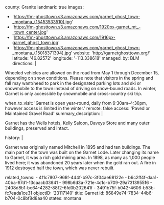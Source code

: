 county: Granite
landmark: true
images:
  - 'https://fm-ghosttown.s3.amazonaws.com/garnet_ghost_town-_montana_(15453533510).jpg'
  - 'https://fm-ghosttown.s3.amazonaws.com/1920px-garnet_mt_-_town_center.jpg'
  - 'https://fm-ghosttown.s3.amazonaws.com/1916px-garnet_ghost_town.jpg'
  - 'https://fm-ghosttown.s3.amazonaws.com/garnet_ghost_town-_montana_(15018371394).jpg'
website: 'http://garnetghosttown.org/'
latitude: '46.82572'
longitude: '-113.338618'
managed_by: BLM
directions: |
  <p>Wheeled vehicles are allowed on the road from May 1 through December 15, depending on snow conditions. Please note that visitors in the spring and fall may want/need to park in the designated parking lots and ski or snowmobile to the town instead of driving on snow-bound roads. In winter, Garnet is only accessible by snowmobile and cross-country ski trip.
  </p>
when_to_visit: '​Garnet is open year-round, daily from 9:30am-4:30pm, however access is limited in the winter.'
remote: false
access: 'Paved or Maintained Gravel Road'
summary_description: |
  <p>Garnet has the Wells hotels, Kelly Saloon, Daveys Store and many outer buildings, preserved and intact.
  </p>
history: |
  <p>Garnet was originally named Mitchell in 1895 and had ten buildings. The main part of the town was built on the Garnet Lode. Later changing its name to Garnet, it was a rich gold mining area. In 1898, as many as 1,000 people lived here; it was abandoned 20 years later when the gold ran out. A fire in 1912 destroyed half the town, which was never rebuilt.
  </p>
related_towns:
  - 4f1c7807-968f-444f-b97c-3f04ae68122e
  - b6c2ff4f-daa1-40ba-97d1-13caacb33641
  - 998b6d3a-721e-4c1c-b709-29a731395516
  - 2408d8b1-bc64-4282-88f2-6fd0b202641f
  - 3491b75f-b042-4606-b53b-fc7eada1ce31
objectID: '23117140'
title: Garnet
id: 86849e74-7834-44b6-b704-0c8bf8d8aa40
states: montana
